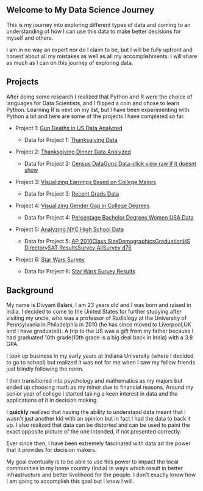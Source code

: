 ## Welcome to My Data Science Journey

This is my journey into exploring different types of data and coming to an understanding of how I can use this data to make better decisions for myself and others.

I am in no way an expert nor do I claim to be, but I will be fully upfront and honest about all my mistakes as well as all my accomplishments. I will share as much as I can on this journey of exploring data.


## Projects

After doing some research I realized that Python and R were the choice of languages for Data Scientists, and I flipped a coin and chose to learn Python. Learning R is next on my list, but I have been experimenting with Python a bit and here are some of the projects I have completed so far.

* Project 1:  [Gun Deaths in US Data Analyzed](https://github.com/divyamb/Data-Science-Journey/blob/master/Exploring%20Gun%20Deaths.ipynb)
   * Data for Project 1: [Thanksgiving Data](https://github.com/divyamb/Data-Science-Journey/blob/master/thanksgiving.csv)



* Project 2:  [Thanksgiving Dinner Data Analyzed](https://github.com/divyamb/Data-Science-Portfolio/blob/master/Thanksgiving%20data%20analyzed.ipynb)
   * Data for Project 2: [Census Data](https://github.com/divyamb/Data-Science-Journey/blob/master/census.csv)[Guns Data-click view raw if it doesnt show](https://github.com/divyamb/Data-Science-Journey/blob/master/guns.csv)



* Project 3:  [Visualizing Earnings Based on College Majors](https://github.com/divyamb/Data-Science-Journey/blob/master/visualizing%20earnings%20college%20majors.ipynb)
   * Data for Project 3: [Recent Grads Data](https://github.com/divyamb/Data-Science-Journey/blob/master/recent-grads.csv)



* Project 4:  [Visualizing Gender Gap in College Degrees](https://github.com/divyamb/Data-Science-Journey/blob/master/Visualizing%20gender%20gap%20for%20all%20degrees.ipynb)
   * Data for Project 4: [Percentage Bachelor Degrees Women USA Data](https://github.com/divyamb/Data-Science-Journey/blob/master/percent-bachelors-degrees-women-usa.csv)



* Project 5:  [Analyzing NYC High School Data](https://github.com/divyamb/Data-Science-Journey/blob/master/%20NYC%20Schools%20data%20analyzed.ipynb)
   * Data for Project 5: [AP 2010](https://github.com/divyamb/Data-Science-Journey/blob/master/ap_2010.csv)[Class Size](https://github.com/divyamb/Data-Science-Journey/blob/master/class_size.csv)[Demographics](https://github.com/divyamb/Data-Science-Journey/blob/master/demographics.csv)[Graduation](https://github.com/divyamb/Data-Science-Journey/blob/master/graduation.csv)[HS Directory](https://github.com/divyamb/Data-Science-Journey/blob/master/hs_directory.csv)[SAT Results](https://github.com/divyamb/Data-Science-Journey/blob/master/sat_results.csv)[Survey All](https://github.com/divyamb/Data-Science-Journey/blob/master/survey_all.txt)[Survey d75](https://github.com/divyamb/Data-Science-Journey/blob/master/survey_d75.txt)
   
   
   
* Project 6:  [Star Wars Survey](https://github.com/divyamb/Data-Science-Journey/blob/master/Star%20Wars%20Survey.ipynb)
   * Data for Project 6: [Star Wars Survey Results](https://github.com/divyamb/Data-Science-Journey/blob/master/star_wars.csv)
   
   


## Background

My name is Divyam Balani, I am 23 years old and I was born and raised in India. I decided to come to the United States for further studying after visiting my uncle, who was a professor of Radiology at the University of Pennsylvania in Philadelphia in 2010 (he has since moved to Liverpool,UK and I have graduated). A trip to the US was a gift from my father because I had graduated 10th grade(10th grade is a big deal back in India) with a 3.8 GPA. 

I took up business in my early years at Indiana University (where I decided to go to school) but realized it was not for me when I saw my fellow friends just blindly following the norm. 

I then transitioned into psychology and mathematics as my majors but ended up choosing math as my minor due to financial reasons. Around my senior year of college I started taking a keen interest in data and the applications of it in decision making. 

I **quickly** realized that having the ability to understand data meant that I wasn't just another kid with an opinion but in fact I had the data to back it up. I also realized that data can be distorted and can be used to paint the exact opposite picture of the one intended, if not presented correctly. 

Ever since then, I have been extremely fascinated with data ad the power that it provides for decision makers.

My goal eventually is to be able to use this power to impact the local communities in my home country (India) in ways which result in better infrastructure and better livelihood for the people. I don't exactly know how I am going to accomplish this goal but I know I will.






